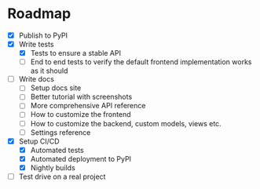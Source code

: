# Roadmap

- [x] Publish to PyPI
- [x] Write tests
  - [x] Tests to ensure a stable API
  - [ ] End to end tests to verify the default frontend implementation works as it should
- [ ] Write docs
  - [ ] Setup docs site
  - [ ] Better tutorial with screenshots
  - [ ] More comprehensive API reference
  - [ ] How to customize the frontend
  - [ ] How to customize the backend, custom models, views etc.
  - [ ] Settings reference
- [x] Setup CI/CD
  - [x] Automated tests
  - [x] Automated deployment to PyPI
  - [x] Nightly builds
- [ ] Test drive on a real project
